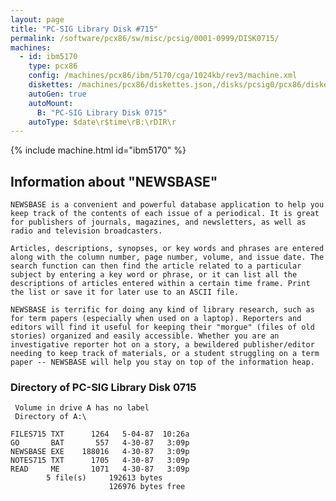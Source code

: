 ```yaml
---
layout: page
title: "PC-SIG Library Disk #715"
permalink: /software/pcx86/sw/misc/pcsig/0001-0999/DISK0715/
machines:
  - id: ibm5170
    type: pcx86
    config: /machines/pcx86/ibm/5170/cga/1024kb/rev3/machine.xml
    diskettes: /machines/pcx86/diskettes.json,/disks/pcsig0/pcx86/diskettes.json
    autoGen: true
    autoMount:
      B: "PC-SIG Library Disk 0715"
    autoType: $date\r$time\rB:\rDIR\r
---
```


{% include machine.html id="ibm5170" %}

## Information about "NEWSBASE"

    NEWSBASE is a convenient and powerful database application to help you
    keep track of the contents of each issue of a periodical. It is great
    for publishers of journals, magazines, and newsletters, as well as
    radio and television broadcasters.
    
    Articles, descriptions, synopses, or key words and phrases are entered
    along with the column number, page number, volume, and issue date. The
    search function can then find the article related to a particular
    subject by entering a key word or phrase, or it can list all the
    descriptions of articles entered within a certain time frame. Print
    the list or save it for later use to an ASCII file.
    
    NEWSBASE is terrific for doing any kind of library research, such as
    for term papers (especially when used on a laptop). Reporters and
    editors will find it useful for keeping their "morgue" (files of old
    stories) organized and easily accessible. Whether you are an
    investigative reporter hot on a story, a bewildered publisher/editor
    needing to keep track of materials, or a student struggling on a term
    paper -- NEWSBASE will help you stay on top of the information heap.

### Directory of PC-SIG Library Disk 0715

     Volume in drive A has no label
     Directory of A:\

    FILES715 TXT      1264   5-04-87  10:26a
    GO       BAT       557   4-30-87   3:09p
    NEWSBASE EXE    188016   4-30-87   3:09p
    NOTES715 TXT      1705   4-30-87   3:09p
    READ     ME       1071   4-30-87   3:09p
            5 file(s)     192613 bytes
                          126976 bytes free
